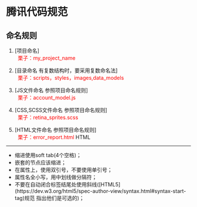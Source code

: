 <conter>腾讯代码规范</conter>
=============
命名规则
-------------
1. [项目命名]<br>
<font color="red">&nbsp;&nbsp;栗子：my_project_name</font>

2. [目录命名 有复数结构时，要采用复数命名法]<br>
<font color="red">&nbsp;&nbsp;栗子：scripts，styles，images,data_models</font>

3. [JS文件命名 参照项目命名规则]<br>
<font color="red">&nbsp;&nbsp;栗子：account_model.js</font>

4. [CSS,SCSS文件命名 参照项目命名规则]<br>
<font color="red">&nbsp;&nbsp;栗子：retina_sprites.scss</font>

5. [HTML文件命名 参照项目命名规则]<br>
<font color="red">&nbsp;&nbsp;栗子：error_report.html</font>
HTML
-------------
<ul>
    <li>缩进使用soft tab(4个空格)；</li>
    <li>嵌套的节点应该缩进；</li>
    <li>在属性上，使用双引号，不要使用单引号；</li>
    <li>属性名全小写，用中划线做分隔符；</li>
    <li>不要在自动闭合标签结尾处使用斜线([HTML5](https://dev.w3.org/html5/spec-author-view/syntax.html#syntax-start-tag)规范 指出他们是可选的)；</li>
</ul>